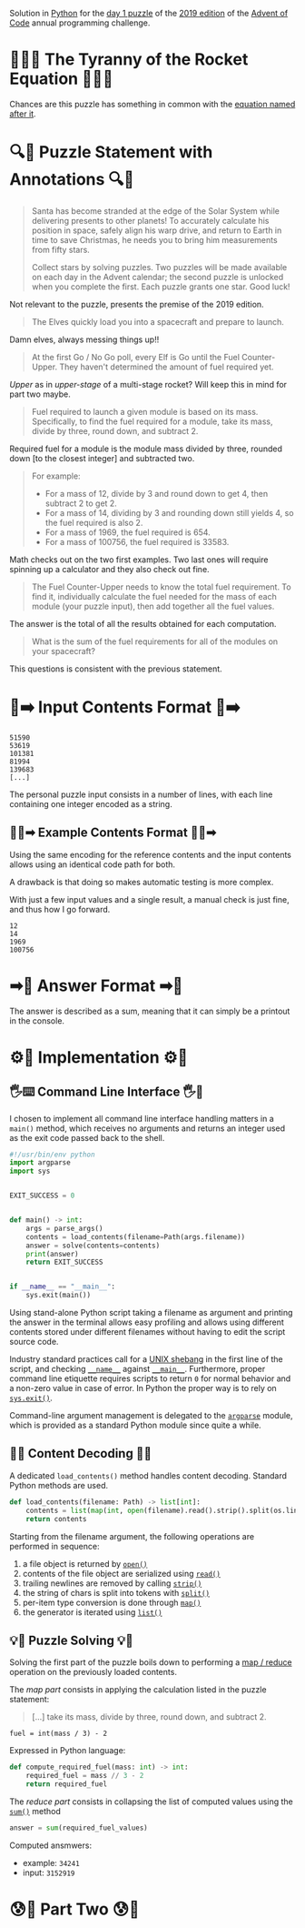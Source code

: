 Solution in [Python][py] for the [day 1 puzzle][aoc-2019-1] of the [2019 edition][aoc-2019] of the [Advent of Code][aoc] annual programming challenge.

# 🎄🌟🌟 The Tyranny of the Rocket Equation 🎄🌟🌟

Chances are this puzzle has something in common with the [equation named after it][rocket-equation].

# 🔍📖 Puzzle Statement with Annotations 🔍📖

> Santa has become stranded at the edge of the Solar System while delivering presents to other planets! To accurately calculate his position in space, safely align his warp drive, and return to Earth in time to save Christmas, he needs you to bring him measurements from fifty stars.
>
> Collect stars by solving puzzles. Two puzzles will be made available on each day in the Advent calendar; the second puzzle is unlocked when you complete the first. Each puzzle grants one star. Good luck!

Not relevant to the puzzle, presents the premise of the 2019 edition. 

> The Elves quickly load you into a spacecraft and prepare to launch.

Damn elves, always messing things up!!

> At the first Go / No Go poll, every Elf is Go until the Fuel Counter-Upper. They haven't determined the amount of fuel required yet.

*Upper* as in *upper-stage* of a multi-stage rocket? Will keep this in mind for part two maybe.

> Fuel required to launch a given module is based on its mass. Specifically, to find the fuel required for a module, take its mass, divide by three, round down, and subtract 2.

Required fuel for a module is the module mass divided by three, rounded down [to the closest integer] and subtracted two.

> For example:
>
> * For a mass of 12, divide by 3 and round down to get 4, then subtract 2 to get 2.
> * For a mass of 14, dividing by 3 and rounding down still yields 4, so the fuel required is also 2.
> * For a mass of 1969, the fuel required is 654.
> * For a mass of 100756, the fuel required is 33583.

Math checks out on the two first examples. Two last ones will require spinning up a calculator and they also check out fine.

> The Fuel Counter-Upper needs to know the total fuel requirement. To find it, individually calculate the fuel needed for the mass of each module (your puzzle input), then add together all the fuel values.

The answer is the total of all the results obtained for each computation.

> What is the sum of the fuel requirements for all of the modules on your spacecraft?

This questions is consistent with the previous statement.

# 📃➡️ Input Contents Format 📃➡️

```
51590
53619
101381
81994
139683
[...]
```

The personal puzzle input consists in a number of lines, with each line containing one integer encoded as a string. 

## 🔰📃➡ Example Contents Format 🔰📃➡

Using the same encoding for the reference contents and the input contents allows using an identical code path for both.

A drawback is that doing so makes automatic testing is more complex.

With just a few input values and a single result, a manual check is just fine, and thus how I go forward.

```
12
14
1969
100756
```

# ➡🙋 Answer Format ➡🙋

The answer is described as a sum, meaning that it can simply be a printout in the console.

# ⚙️🚀 Implementation ⚙🚀

## 🖐️⌨️ Command Line Interface 🖐️🙌️

I chosen to implement all command line interface handling matters in a `main()` method, which receives no arguments and returns an integer used as the exit code passed back to the shell.

```python
#!/usr/bin/env python
import argparse
import sys


EXIT_SUCCESS = 0


def main() -> int:
    args = parse_args()
    contents = load_contents(filename=Path(args.filename))
    answer = solve(contents=contents)
    print(answer)
    return EXIT_SUCCESS


if __name__ == "__main__":
    sys.exit(main())
``` 

Using stand-alone Python script taking a filename as argument and printing the answer in the terminal allows easy profiling and allows using different contents stored under different filenames without having to edit the script source code.

Industry standard practices call for a [UNIX shebang][shebang] in the first line of the script, and checking [`__name__`][py-name] against [`__main__`][py-main]. Furthermore, proper command line etiquette requires scripts to return `0` for normal behavior and a non-zero value in case of error. In Python the proper way is to rely on [`sys.exit()`][py-exit]. 

Command-line argument management is delegated to the [`argparse`][py-argparse] module, which is provided as a standard Python module since quite a while.

## 🧠🌋 Content Decoding 🧠🌋 

A dedicated `load_contents()` method handles content decoding. Standard Python methods are used.

```python
def load_contents(filename: Path) -> list[int]:
    contents = list(map(int, open(filename).read().strip().split(os.linesep)))
    return contents
```

Starting from the filename argument, the following operations are performed in sequence:

1. a file object is returned by [`open()`][py-open]
1. contents of the file object are serialized using [`read()`][py-read]
1. trailing newlines are removed by calling [`strip()`][py-strip]
1. the string of chars is split into tokens with [`split()`][py-split]
1. per-item type conversion is done through [`map()`][py-map]
1. the generator is iterated using [`list()`][py-list]

## 💡🙋 Puzzle Solving 💡🙋

Solving the first part of the puzzle boils down to performing a [map / reduce][w-map-reduce] operation on the previously loaded contents.

The *map part* consists in applying the calculation listed in the puzzle statement:

> [...] take its mass, divide by three, round down, and subtract 2.

```
fuel = int(mass / 3) - 2
```

Expressed in Python language:

```python
def compute_required_fuel(mass: int) -> int:
    required_fuel = mass // 3 - 2
    return required_fuel
```

The *reduce part* consists in collapsing the list of computed values using the [`sum()`][py-sum] method

```python
answer = sum(required_fuel_values)
```

Computed ansmwers:

* example: `34241`
* input: `3152919`

# 😰🙅 Part Two 😰🙅


[py]: https://docs.python.org/3/
[py-argparse]: https://docs.python.org/3/library/argparse.html
[py-exit]: https://docs.python.org/3/library/sys.html?highlight=sys%20exit#sys.exit
[py-list]: https://docs.python.org/3/library/functions.html#func-list
[py-main]: https://docs.python.org/3/library/__main__.html
[py-map]: https://docs.python.org/3/library/functions.html#map
[py-name]: https://docs.python.org/3/library/stdtypes.html#definition.__name__
[py-open]: https://docs.python.org/3/library/functions.html#open
[py-read]: https://docs.python.org/3/library/io.html#io.TextIOBase.read
[py-split]: https://docs.python.org/3/library/stdtypes.html?highlight=strip#str.split
[py-strip]: https://docs.python.org/3/library/stdtypes.html?highlight=strip#str.strip
[py-sum]: https://docs.python.org/3/library/functions.html#sum

[w-map-reduce]: https://en.wikipedia.org/wiki/MapReduce
[shebang]: https://en.wikipedia.org/wiki/Shebang_(Unix)
[aoc]: https://adventofcode.com/
[aoc-2019]: https://adventofcode.com/2019/
[aoc-2019-1]: https://adventofcode.com/2019/day/1
[reddit-2019-1]: https://www.reddit.com/e4axxe
[advent-calendar]: https://en.wikipedia.org/wiki/Advent_calendar
[rocket-equation]: https://en.wikipedia.org/wiki/Tsiolkovsky_rocket_equation
